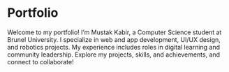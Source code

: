 # Portfolio
Welcome to my portfolio! I’m Mustak Kabir, a Computer Science student at Brunel University. I specialize in web and app development, UI/UX design, and robotics projects. My experience includes roles in digital learning and community leadership. Explore my projects, skills, and achievements, and connect to collaborate!
